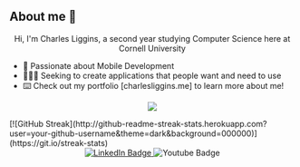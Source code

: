 
## About me 🦥
<p align="center">
  Hi, I'm Charles Liggins, a second year studying Computer Science here at Cornell University 
</p>
<ul>
  <li>
     📲 Passionate about Mobile Development 
  </li>
  <li>
    🧑🏽‍💻 Seeking to create applications that people want and need to use
  </li>
  <li>
    ⌨️ Check out my portfolio [charlesliggins.me] to learn more about me!
  </li>
</ul>


<p align="center">
  <a href="https://skillicons.dev">
    <img src="https://skillicons.dev/icons?i=git,figma,swift,js,html,css,ts,python,tailwind, java" />
  </a>
</p>
[![GitHub Streak](http://github-readme-streak-stats.herokuapp.com?user=your-github-username&theme=dark&background=000000)](https://git.io/streak-stats)

<div id="badges" align="center">
  <a href="https://www.linkedin.com/in/charles-liggins-31189b274/"> 
  <img src="https://img.shields.io/badge/LinkedIn-blue?style=for-the-badge&logo=linkedin&logoColor=white" alt="LinkedIn Badge"/>
  </a>
  <a href"https://www.youtube.com/@Xhetherr">
  <img src="https://img.shields.io/badge/YouTube-red?style=for-the-badge&logo=youtube&logoColor=white" alt="Youtube Badge"/>
  </a>
</div>
